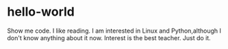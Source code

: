 # hello-world
Show me code.
I like reading.
I am interested in Linux and Python,although I don't know anything about it now.
Interest is the best teacher.
Just do it.
